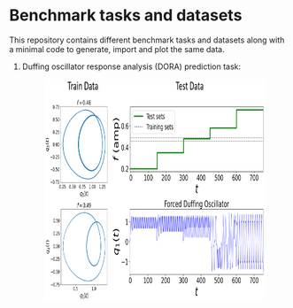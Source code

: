 # Benchmark tasks and datasets

This repository contains different benchmark tasks and datasets along with a minimal code to generate, import and plot the same data.

1. Duffing oscillator response analysis (DORA) prediction task:

    <p align="center">
    <img src="https://github.com/maneesh51/Benchmark-Tasks/blob/bb41fa278823815ca984b40db618be6f6e0459e3/DORA_3.png" width="400" height="400">
    </p>

